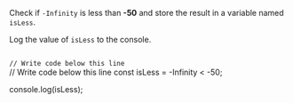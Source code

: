 Check if `-Infinity` is less than **-50**
and
store the result in a variable named `isLess`.

Log the value of `isLess` to the console.

<codeblock language="javascript" type="exercise" testMode="fixedInput">
<code>
// Write code below this line
</code>
<solution>
// Write code below this line
const isLess = -Infinity < -50;

console.log(isLess);
</solution>
</codeblock>
